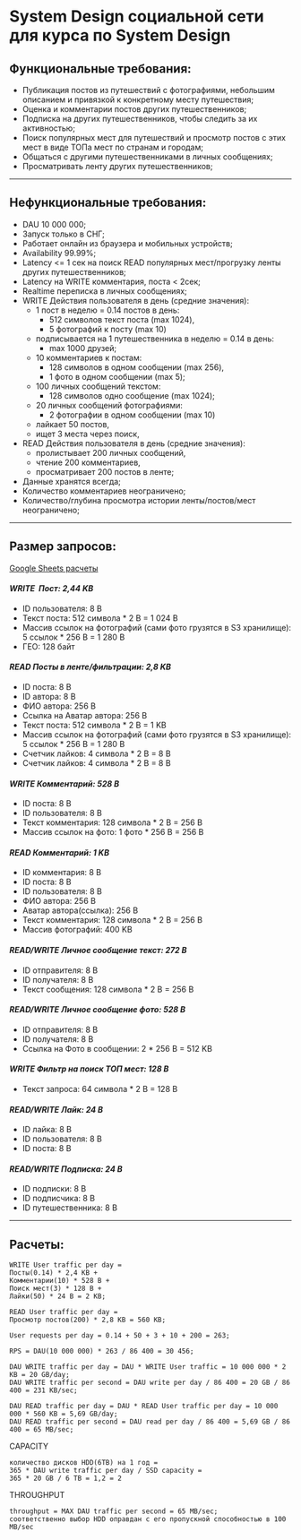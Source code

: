 # System Design социальной сети для курса по System Design

## Функциональные требования:
- Публикация постов из путешествий с фотографиями, небольшим описанием и привязкой к конкретному месту путешествия;
- Оценка и комментарии постов других путешественников;
- Подписка на других путешественников, чтобы следить за их активностью;
- Поиск популярных мест для путешествий и просмотр постов с этих мест в виде ТОПа мест по странам и городам;
- Общаться с другими путешественниками в личных сообщениях;
- Просматривать ленту других путешественников;
---
## Нефункциональные требования:
- DAU 10 000 000;
- Запуск только в СНГ;
- Работает онлайн из браузера и мобильных устройств;
- Availability 99.99%;
- Latency <= 1 сек на поиск READ популярных мест/прогрузку ленты других путешественников;
- Latency на WRITE комментария, поста < 2сек;
- Realtime переписка в личных сообщениях;
- WRITE Действия пользователя в день (средние значения):
  - 1 пост в неделю = 0.14 постов в день:
    -  512 символов текст поста (max 1024),
    -  5 фотографий к посту (max 10)
  - подписывается на 1 путешественника в неделю = 0.14 в день:
    - max 1000 друзей;
  - 10 комментариев к постам:
    - 128 символов в одном сообщении (max 256),
    - 1 фото в одном сообщении (max 5);
  - 100 личных сообщений текстом:
    - 128 символов одно сообщение (max 1024);
  - 20 личных сообщений фотографиями:
    -  2 фотографии в одном сообщении (max 10)
  - лайкает 50 постов,
   - ищет 3 места через поиск,
- READ Действия пользователя в день (средние значения):
  - пролистывает 200 личных сообщений,
  - чтение 200 комментариев,
  - просматривает 200 постов в ленте;
- Данные хранятся всегда;
- Количество комментариев неограничено;
- Количество/глубина просмотра истории ленты/постов/мест неограничено;
---
## Размер запросов:
[Google Sheets расчеты](https://docs.google.com/spreadsheets/d/155onyxw7PWFR-YExZn2ziP-an_p7lt6MJ3RuJGw5PVI/edit?usp=sharing)
#### _WRITE  Пост: 2,44 KB_
- ID пользователя: 8 B
- Текст поста: 512 символа * 2 B = 1 024 B
- Массив ссылок на фотографий (сами фото грузятся в S3 хранилище): 5 ссылок * 256 B = 1 280 B
- ГЕО: 128 байт

#### _READ Посты в ленте/фильтрации: 2,8 KB_
- ID поста: 8 B
- ID автора: 8 B
- ФИО автора: 256 B
- Ссылка на Аватар автора: 256 B
- Текст поста: 512 символа * 2 B = 1 KB
- Массив ссылок на фотографий (сами фото грузятся в S3 хранилище): 5 ссылок * 256 B = 1 280 B
- Счетчик лайков: 4 символа * 2 B = 8 B
- Счетчик лайков: 4 символа * 2 B = 8 B

#### _WRITE Комментарий: 528 B_
- ID поста: 8 B
- ID пользователя: 8 B
- Текст комментария: 128 символа * 2 B = 256 B
- Массив ссылок на фото: 1 фото * 256 B = 256 B

#### _READ Комментарий: 1 KB_
- ID комментария: 8 B
- ID поста: 8 B
- ID пользователя: 8 B
- ФИО автора: 256 B
- Аватар автора(ссылка): 256 B
- Текст комментария: 128 символа * 2 B = 256 B
- Массив фотографий: 400 KB

#### _READ/WRITE Личное сообщение текст: 272 B_
- ID отправителя: 8 B
- ID получателя: 8 B
- Текст сообщения: 128 символа * 2 B = 256 B

#### _READ/WRITE Личное сообщение фото: 528 B_
- ID отправителя: 8 B
- ID получателя: 8 B
- Ссылка на Фото в сообщении: 2 * 256 B = 512 KB

#### _WRITE Фильтр на поиск ТОП мест: 128 B_
- Текст запроса: 64 символа * 2 B = 128 B

#### _READ/WRITE Лайк: 24 B_
- ID лайка: 8 B
- ID пользователя: 8 B
- ID поста: 8 B

#### _READ/WRITE Подписка: 24 B_
- ID подписки: 8 B
- ID подписчика: 8 B
- ID путешественника: 8 B
---
## Расчеты:
```
WRITE User traffic per day = 
Посты(0.14) * 2,4 KB + 
Комментарии(10) * 528 B +
Поиск мест(3) * 128 B + 
Лайки(50) * 24 B = 2 KB;

READ User traffic per day =
Просмотр постов(200) * 2,8 KB = 560 KB;

User requests per day = 0.14 + 50 + 3 + 10 + 200 = 263;

RPS = DAU(10 000 000) * 263 / 86 400 = 30 456;

DAU WRITE traffic per day = DAU * WRITE User traffic = 10 000 000 * 2 KB = 20 GB/day;
DAU WRITE traffic per second = DAU write per day / 86 400 = 20 GB / 86 400 = 231 KB/sec;

DAU READ traffic per day = DAU * READ User traffic per day = 10 000 000 * 560 KB = 5,69 GB/day;
DAU READ traffic per second = DAU read per day / 86 400 = 5,69 GB / 86 400 = 65 MB/sec;
```

CAPACITY
```
количество дисков HDD(6TB) на 1 год =
365 * DAU write traffic per day / SSD capacity =
365 * 20 GB / 6 TB = 1,2 = 2
```

THROUGHPUT
```
throughput = MAX DAU traffic per second = 65 MB/sec;
соответственно выбор HDD оправдан с его пропускной способностью в 100 MB/sec
```
